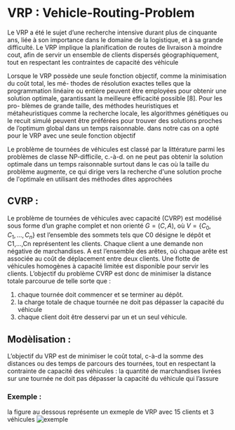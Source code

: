 # VRP : Vehicle-Routing-Problem
Le VRP a été le sujet d’une recherche intensive durant plus de cinquante ans, liée à son importance
dans le domaine de la logistique, et à sa grande difficulté. Le VRP implique la planification de routes
de livraison à moindre cout, afin de servir un ensemble de clients dispersés géographiquement, tout
en respectant les contraintes de capacité des véhicule

Lorsque le VRP possède une seule fonction objectif, comme la minimisation du coût total, les mé-
thodes de résolution exactes telles que la programmation linéaire ou entière peuvent être employées
pour obtenir une solution optimale, garantissant la meilleure efficacité possible [8]. Pour les pro-
blèmes de grande taille, des méthodes heuristiques et métaheuristiques comme la recherche locale, les
algorithmes génétiques ou le recuit simulé peuvent être préférées pour trouver des solutions proches
de l’optimum global dans un temps raisonnable. dans notre cas on a opté pour le VRP avec une
seule fonction objectif

Le problème de tournées de véhicules est classé par la littérature parmi les problèmes de classe NP-difficile, c.-à-d. on ne peut pas obtenir la solution optimale dans un temps raisonnable surtout dans le cas où la taille du problème augmente, ce qui dirige vers la recherche d'une solution proche de l'optimale en utilisant des méthodes dites approchées

## CVRP :

Le problème de tournées de véhicules avec capacité (CVRP) est modélisé sous forme d’un graphe complet et non orienté $G=(C, A)$, où $V=\{C_0, C_1, ..., C_n\}$ est l’ensemble des sommets tels que C0 désigne le dépôt et C1,...,Cn représentent les clients. Chaque client a une demande non négative de marchandises. A est l’ensemble des arêtes, où chaque arête est associée au coût de déplacement entre deux clients. Une flotte de véhicules homogènes à capacité limitée est disponible pour servir les clients. L’objectif du problème CVRP est donc de minimiser la distance totale parcourue de telle sorte que :

1. chaque tournée doit commencer et se terminer au dépôt.
2. la charge totale de chaque tournée ne doit pas dépasser la capacité du véhicule
3. chaque client doit être desservi par un et un seul véhicule.


## Modèlisation : 
L’objectif du VRP est de minimiser le coût total, c-à-d la somme des distances ou des temps
de parcours des tournées, tout en respectant la contrainte de capacité des véhicules : la quantité de
marchandises livrées sur une tournée ne doit pas dépasser la capacité du véhicule qui l’assure

### Exemple :
la figure au dessous représente un exmeple de VRP avec 15 clients et 3 véhicules
![exemple](images/exemple.jpg)
